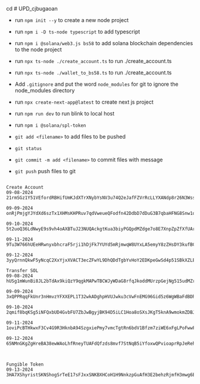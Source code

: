 cd # UPD_cjbugaoan

- run `npm init --y` to create a new node project
- run `npm i -D ts-node typescript` to add typescript
- run `npm i @solana/web3.js bs58` to add solana blockchain dependencies to the node project

- run `npx ts-node ./create_account.ts` to run ./create_account.ts
- run `npx ts-node ./wallet_to_bs58.ts` to run ./create_account.ts
- Add `.gitignore` and put the word `node_modules` for git to ignore the node_modules directory

- run `npx create-next-app@latest` to create next js project
- run `npm run dev` to run blink to local host

- run `npm i @solana/spl-token`

- `git add <filename>` to add files to be pushed
- `git status`
- `git commit -m add <filename>` to commit files with message
- `git push` push files to git

```

Create Account
09-08-2024     21rmSGz1Y51VEfordRBHifUmKJdXTrXNybYsNV3u74Q2eJafFZVrRcLLYXANdp8r26N3Wssh1RAJ7CT13stwD1LR

09-09-2024     onRjPmjgYJYdXd6szTx1XHMsKHPRuv7qdVweueQFodfn42DdbD7dDuG3B7qbaHFNG8Snw1qBJtwEL7tFnji7GE1

09-10-2024     5t2uoQ36LdNwyE9s9vh4oAXBTuJ23NUQAckgtKua3biyPGQpdMZdge7o8E7XnpZpZfXfUArqagfnMyxj4c8Y1ipH

09-11-2024     9Tu3W766hUEeHRwnyxbhcraF5rji1hDjFk7YUYd5mRjmwqW8UYxLA5emyY8zZHsDY3kufBCysAxAgLWmpWePSNX

09-12-2024     3yyQrnnQkwF5yNcqC2XxYjxXVACT3ecZFwYL9DhQDdTgbYvHoY2EDKpeGwSd4p51SBkXZLEQPkipL2jTM7Bed31F

Transfer SOL
09-08-2024     hUSg1mWunBi8JL2bTdAx9kiQzY9qgkMAPwTBCWJyWDaG8rfqJkoddMUrzpGejNg515udMZr7j6bRhcrDEgtx3dk

09-09-2024     3xQPPRqqFkUnr3nHmvzYFXXEPL1T32wkADghpHVUJwku3cVwFnEMG96Gid5z6WgWBaFdBDhFxsyquVpGqQzFRNh4

09-10-2024     2qmif8bqKSg5iNFQxbUD4GvbFU7ZbJwBgyjBK94D5iLC1Hoa8oSXsJKgT5knA9wmokmZDBJaoBrK7QxJXT1PuGud

09-11-2024     1oviPcBTHkwxF3Cv4G9R3HknbA94SzgxiePmy7vmcTgtRn6bdV1Bfzm7ziWE6xFgLPoFwwFThXLHtmSe6BcVwbi

09-12-2024     65NMnGKgZgHreBA38ewWAoLhfRneyTUAFdQfzds8mvf7StNqB5iYfoxwQPvioaprRpJeRehc1TATEiFsHYFbj47Q



Fungible Token
09-13-2024    3HA7XShyristSKNShogSrTeE17sFJxxSNKBXHCoH1H9NnkzpGuAfH3E2behzRjmfH3mwg6EqvCF1Nffr7z4wm7Sh



